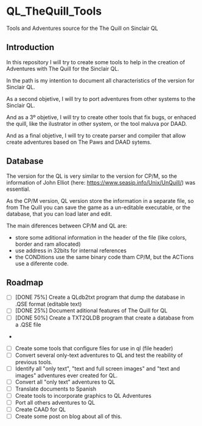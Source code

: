 # QL_TheQuill_Tools
Tools and Adventures source for the The Quill on Sinclair QL

## Introduction
In this repository I will try to create some tools to help in the creation of Adventures with The Quill for the Sinclair QL.

In the path is my intention to document all characteristics of the version for Sinclair QL.

As a second objetive, I will try to port adventures from other systems to the Sinclair QL.

And as a 3º objetive, I will try to create other tools that fix bugs, or enhaced the quill, like the ilustrator in other system, or the tool maluva por DAAD.

And as a final objetive, I will try to create parser and compiler that allow create adventures based on The Paws and DAAD sytems.

## Database

The version for the QL is very similar to the version for CP/M, so the information of John Elliot (here: https://www.seasip.info/Unix/UnQuill/) was essential.

As the CP/M version, QL version store the information in a separate file, so from The Quill you can save the game as a un-editable executable, or the database, that you can load later and edit.

The main diferences between CP/M and QL are:
* store some aditional information in the header of the file (like colors, border and ram allocated)
* use address in 32bits for internal references
* the CONDitions use the same binary code tham CP/M, but the ACTions use a diferente code.

## Roadmap
-[ ] [DONE 75%] Create a QLdb2txt program that dump the database in .QSE format (editable text)
-[ ] [DONE 25%] Document aditional features of The Quill for QL
-[ ] [DONE 50%] Create a TXT2QLDB program that create a database from a .QSE file

*
-[ ] Create some tools that configure files for use in ql (file header)
-[ ] Convert several only-text adventures to QL and test the reability of previous tools.
-[ ] Identify all "only text", "text and full screen images" and "text and images" adventures ever created for QL.
-[ ] Convert all "only text" adventures to QL
-[ ] Translate documents to Spanish
-[ ] Create tools to incorporate graphics to QL Adventures
-[ ] Port all others adventures to QL
-[ ] Create CAAD for QL
-[ ] Create some post on blog about all of this.
